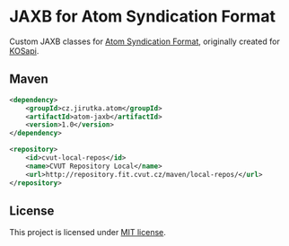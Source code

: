 JAXB for Atom Syndication Format
================================

Custom JAXB classes for [Atom Syndication Format](http://www.ietf.org/rfc/rfc4287.txt),
originally created for [KOSapi](https://kosapi.fit.cvut.cz/).

Maven
-----

```xml
<dependency>
    <groupId>cz.jirutka.atom</groupId>
    <artifactId>atom-jaxb</artifactId>
    <version>1.0</version>
</dependency>

<repository>
    <id>cvut-local-repos</id>
    <name>CVUT Repository Local</name>
    <url>http://repository.fit.cvut.cz/maven/local-repos/</url>
</repository>
```

License
-------

This project is licensed under [MIT license](http://opensource.org/licenses/MIT).
